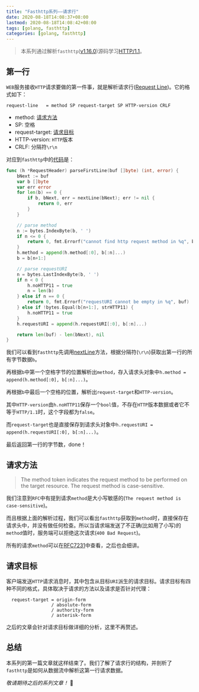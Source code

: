 ```yaml
---
title: "Fasthttp系列——请求行"
date: 2020-08-18T14:08:37+08:00
lastmod: 2020-08-18T14:08:42+08:00
tags: [golang, fasthttp]
categories: [golang, fasthttp]
---
```

> 本系列通过解析`fasthttp`([v1.16.0](https://github.com/valyala/fasthttp/tree/v1.16.0))源码学习[HTTP/1.1](https://httpwg.org/specs/rfc7230.html)。

## 第一行
`WEB`服务接收`HTTP`请求要做的第一件事，就是解析请求行([Request Line](https://httpwg.org/specs/rfc7230.html#request.line))。它的格式如下：

```text
request-line   = method SP request-target SP HTTP-version CRLF
```

- method: [请求方法](#请求方法)
- SP: 空格
- request-target: [请求目标](#请求目标)
- HTTP-version: `HTTP`版本
- CRLF: 分隔符`\r\n`

对应到`fasthttp`中的[代码](https://github.com/valyala/fasthttp/blob/v1.16.0/header.go#L1696-L1727)是：
```go
func (h *RequestHeader) parseFirstLine(buf []byte) (int, error) {
	bNext := buf
	var b []byte
	var err error
	for len(b) == 0 {
		if b, bNext, err = nextLine(bNext); err != nil {
			return 0, err
		}
	}

	// parse method
	n := bytes.IndexByte(b, ' ')
	if n <= 0 {
		return 0, fmt.Errorf("cannot find http request method in %q", buf)
	}
	h.method = append(h.method[:0], b[:n]...)
	b = b[n+1:]

	// parse requestURI
	n = bytes.LastIndexByte(b, ' ')
	if n < 0 {
		h.noHTTP11 = true
		n = len(b)
	} else if n == 0 {
		return 0, fmt.Errorf("requestURI cannot be empty in %q", buf)
	} else if !bytes.Equal(b[n+1:], strHTTP11) {
		h.noHTTP11 = true
	}
	h.requestURI = append(h.requestURI[:0], b[:n]...)

	return len(buf) - len(bNext), nil
}
```

我们可以看到`fasthttp`先调用[nextLine](https://github.com/valyala/fasthttp/blob/v1.16.0/header.go#L2158-L2167)方法，根据分隔符(`\r\n`)获取出第一行的所有字节数据`b`。

再根据`b`中第一个空格字节的位置解析出`method`，存入请求头对象中`h.method = append(h.method[:0], b[:n]...)`。

再根据`b`中最后一个空格的位置，解析出`request-target`和`HTTP-version`。

其中`HTTP-version`由`h.noHTTP11`保存一个`bool`值，不存在`HTTP`版本数据或者它不等于`HTTP/1.1`时，这个字段都为`false`。

而`request-target`也是直接保存到请求头对象中`h.requestURI = append(h.requestURI[:0], b[:n]...)`。

最后返回第一行的字节数，done！

## 请求方法
> The method token indicates the request method to be performed on the target resource. The request method is case-sensitive.

我们注意到`RFC`中有提到请求`method`是大小写敏感的(`The request method is case-sensitive`)。

而且根据上面的解析过程，我们可以看出`fasthttp`获取到`method`时，直接保存在请求头中，并没有做任何检查。所以当请求端发送了不正确(比如用了小写)的`method`值时，服务端可以拒绝这次请求(`400 Bad Request`)。

所有的请求`method`可以在[RFC7231](https://httpwg.org/specs/rfc7231.html#methods)中查看，之后也会细讲。

## 请求目标
客户端发送`HTTP`请求消息时，其中包含从目标`URI`派生的请求目标。请求目标有四种不同的格式，具体取决于请求的方法以及请求是否针对代理：

```text
  request-target = origin-form
                 / absolute-form
                 / authority-form
                 / asterisk-form
```

之后的文章会针对请求目标做详细的分析，这里不再赘述。

## 总结
本系列的第一篇文章就这样结束了。我们了解了请求行的结构，并剖析了`fasthttp`是如何从数据流中解析这第一行请求数据。

*敬请期待之后的系列文章！* 👋
